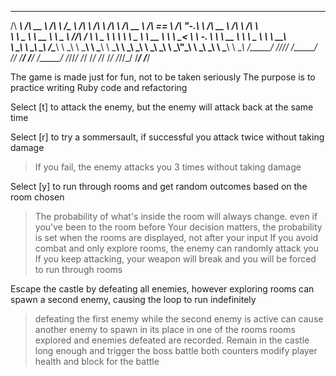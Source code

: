  ______     ______     ______     ______   __         ______        ______     ______     ______     __   __     ______     ______     ______    
/\  ___\   /\  __ \   /\  ___\   /\__  _\ /\ \       /\  ___\      /\  ___\   /\  __ \   /\  == \   /\ "-.\ \   /\  __ \   /\  ___\   /\  ___\   
\ \ \____  \ \  __ \  \ \___  \  \/_/\ \/ \ \ \____  \ \  __\      \ \ \____  \ \  __ \  \ \  __<   \ \ \-.  \  \ \  __ \  \ \ \__ \  \ \  __\   
 \ \_____\  \ \_\ \_\  \/\_____\    \ \_\  \ \_____\  \ \_____\     \ \_____\  \ \_\ \_\  \ \_\ \_\  \ \_\\"\_\  \ \_\ \_\  \ \_____\  \ \_____\ 
  \/_____/   \/_/\/_/   \/_____/     \/_/   \/_____/   \/_____/      \/_____/   \/_/\/_/   \/_/ /_/   \/_/ \/_/   \/_/\/_/   \/_____/   \/_____/ 
                                                                                                                                                 

The game is made just for fun, not to be taken seriously
The purpose is to practice writing Ruby code and refactoring

Select [t] to attack the enemy, but the enemy will attack back at the same time

Select [r] to try a sommersault, if successful you attack twice without taking damage
> If you fail, the enemy attacks you 3 times without taking damage

Select [y] to run through rooms and get random outcomes based on the room chosen
> The probability of what's inside the room will always change. even if you've been to the room before
> Your decision matters, the probability is set when the rooms are displayed, not after your input
> If you avoid combat and only explore rooms, the enemy can randomly attack you
> If you keep attacking, your weapon will break and you will be forced to run through rooms

Escape the castle by defeating all enemies, however exploring rooms can spawn a second enemy, causing the loop to run indefinitely
> defeating the first enemy while the second enemy is active can cause another enemy to spawn in its place in one of the rooms
> rooms explored and enemies defeated are recorded. Remain in the castle long enough and trigger the boss battle
> both counters modify player health and block for the battle
